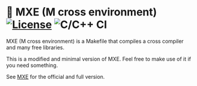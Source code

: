 # :floppy_disk: MXE (M cross environment) [![License][license-badge]][license-page] ![C/C++ CI](https://github.com/jonaski/mxe-qt/workflows/C/C++%20CI/badge.svg)

[license-page]: LICENSE.md
[license-badge]: https://img.shields.io/badge/License-MIT-brightgreen.svg

MXE (M cross environment) is a Makefile that compiles a cross compiler and many free libraries.

This is a modified and minimal version of MXE. Feel free to make use of it if you need something.

See [MXE](https://github.com/mxe/mxe) for the official and full version.
